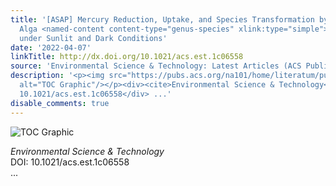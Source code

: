```yaml
---
title: '[ASAP] Mercury Reduction, Uptake, and Species Transformation by Freshwater
  Alga <named-content content-type="genus-species" xlink:type="simple">Chlorella vulgaris</named-content>
  under Sunlit and Dark Conditions'
date: '2022-04-07'
linkTitle: http://dx.doi.org/10.1021/acs.est.1c06558
source: 'Environmental Science & Technology: Latest Articles (ACS Publications)'
description: '<p><img src="https://pubs.acs.org/na101/home/literatum/publisher/achs/journals/content/esthag/0/esthag.ahead-of-print/acs.est.1c06558/20220407/images/medium/es1c06558_0006.gif"
  alt="TOC Graphic"/></p><div><cite>Environmental Science & Technology</cite></div><div>DOI:
  10.1021/acs.est.1c06558</div> ...'
disable_comments: true
---
```

<p><img src="https://pubs.acs.org/na101/home/literatum/publisher/achs/journals/content/esthag/0/esthag.ahead-of-print/acs.est.1c06558/20220407/images/medium/es1c06558_0006.gif" alt="TOC Graphic"/></p><div><cite>Environmental Science & Technology</cite></div><div>DOI: 10.1021/acs.est.1c06558</div> ...